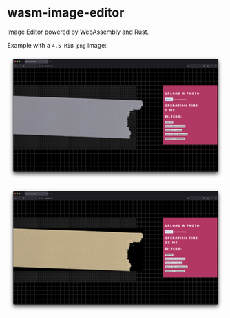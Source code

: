 # wasm-image-editor

Image Editor powered by WebAssembly and Rust.

Example with a `4.5 MiB png` image:

![demo 1](resources/demo-1.png)

![demo 2](resources/demo-2.png)